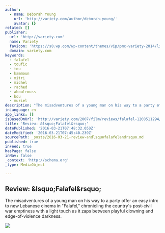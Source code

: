 ```yaml
---
author:
  - name: Deborah Young
    url: 'http://variety.com/author/deborah-young/'
    avatar: {}
related: []
publisher:
  url: 'http://variety.com'
  name: Variety
  favicon: 'https://s0.wp.com/wp-content/themes/vip/pmc-variety-2014/library/images/icons/favicon.ico'
  domain: variety.com
keywords:
  - falafel
  - toufic
  - tou
  - kammoun
  - mitri
  - michel
  - rached
  - aboulrouss
  - bou
  - muriel
description: "The misadventures of a young man on his way to a party offer an easy intro to new Lebanese cinema in \"Falafel,\" chronicling the country's post-civil war emptiness with a light touch as it zaps between playful clowning and edge-of-violence darkness."
inLanguage: en
app_links: []
isBasedOnUrl: 'http://variety.com/2007/film/reviews/falafel-1200511294/'
title: 'Review: &lsquo;Falafel&rsquo;'
datePublished: '2016-03-21T07:48:32.050Z'
dateModified: '2016-03-21T07:45:40.239Z'
sourcePath: _posts/2016-03-21-review-andlsquofalafelandrsquo.md
published: true
inFeed: true
hasPage: false
inNav: false
_context: 'http://schema.org'
_type: MediaObject

---
```

<article style=""><h1>Review: &amp;lsquo;Falafel&amp;rsquo;</h1><p>The misadventures of a young man on his way to a party offer an easy intro to new Lebanese cinema in "Falafel," chronicling the country's post-civil war emptiness with a light touch as it zaps between playful clowning and edge-of-violence darkness.</p><img src="http://0.gravatar.com/blavatar/8181b523e3c891bc770494a0bbbe8244?s=200&amp;ts=1458546338" /></article>